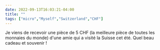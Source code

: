 ---date: 2022-09-13T16:03:21-04:00title: ""tags: ["micro","Myself","Switzerland","CHF"]---Je viens de recevoir une pièce de 5 CHF (la meilleure pièce de toutes les monnaies du monde) d'une amie qui a visité la Suisse cet été. Quel beau cadeau et souvenir !